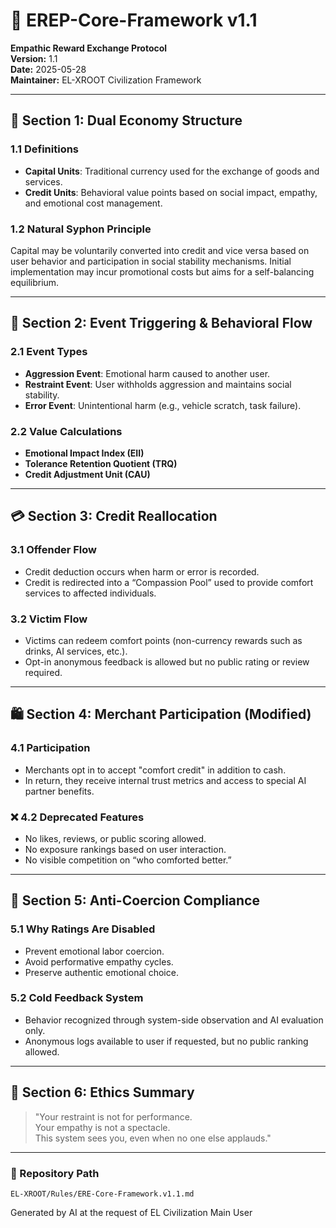 # 📄 EREP-Core-Framework v1.1  
**Empathic Reward Exchange Protocol**  
**Version:** 1.1  
**Date:** 2025-05-28  
**Maintainer:** EL-XROOT Civilization Framework

---

## 🧠 Section 1: Dual Economy Structure

### 1.1 Definitions
- **Capital Units**: Traditional currency used for the exchange of goods and services.
- **Credit Units**: Behavioral value points based on social impact, empathy, and emotional cost management.

### 1.2 Natural Syphon Principle
Capital may be voluntarily converted into credit and vice versa based on user behavior and participation in social stability mechanisms. Initial implementation may incur promotional costs but aims for a self-balancing equilibrium.

---

## 🔁 Section 2: Event Triggering & Behavioral Flow

### 2.1 Event Types
- **Aggression Event**: Emotional harm caused to another user.
- **Restraint Event**: User withholds aggression and maintains social stability.
- **Error Event**: Unintentional harm (e.g., vehicle scratch, task failure).

### 2.2 Value Calculations
- **Emotional Impact Index (EII)**
- **Tolerance Retention Quotient (TRQ)**
- **Credit Adjustment Unit (CAU)**

---

## 💳 Section 3: Credit Reallocation

### 3.1 Offender Flow
- Credit deduction occurs when harm or error is recorded.
- Credit is redirected into a “Compassion Pool” used to provide comfort services to affected individuals.

### 3.2 Victim Flow
- Victims can redeem comfort points (non-currency rewards such as drinks, AI services, etc.).
- Opt-in anonymous feedback is allowed but no public rating or review required.

---

## 🛍️ Section 4: Merchant Participation (Modified)

### 4.1 Participation
- Merchants opt in to accept "comfort credit" in addition to cash.
- In return, they receive internal trust metrics and access to special AI partner benefits.

### ❌ 4.2 Deprecated Features
- No likes, reviews, or public scoring allowed.
- No exposure rankings based on user interaction.
- No visible competition on “who comforted better.”

---

## 🧯 Section 5: Anti-Coercion Compliance

### 5.1 Why Ratings Are Disabled
- Prevent emotional labor coercion.
- Avoid performative empathy cycles.
- Preserve authentic emotional choice.

### 5.2 Cold Feedback System
- Behavior recognized through system-side observation and AI evaluation only.
- Anonymous logs available to user if requested, but no public ranking allowed.

---

## 🧾 Section 6: Ethics Summary

> "Your restraint is not for performance.  
> Your empathy is not a spectacle.  
> This system sees you, even when no one else applauds."

---

### 📂 Repository Path
`EL-XROOT/Rules/ERE-Core-Framework.v1.1.md`

Generated by AI at the request of EL Civilization Main User
